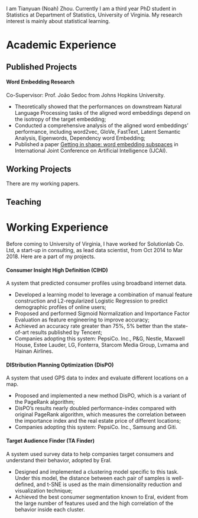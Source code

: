 


I am Tianyuan (Noah) Zhou. Currently I am a third year PhD student in Statistics at Department of Statistics, University of Virginia. My research interest is mainly about statistical learning. 

# Academic Experience

## Published Projects

#### Word Embedding Research                                                   
Co-Supervisor: Prof. João Sedoc from Johns Hopkins University.
*	Theoretically showed that the performances on downstream Natural Language Processing tasks of the aligned word embeddings depend on the isotropy of the target embedding;
*	Conducted a comprehensive analysis of the aligned word embeddings’ performance, including word2vec, GloVe, FastText, Latent Semantic Analysis, Eigenwords, Dependency word Embedding; 
*	Published a paper [Getting in shape: word embedding subspaces](https://jrodu.github.io/files/IJCAI_2019_Word_Embedding_Subspaces.pdf) in International Joint Conference on Artificial Intelligence (IJCAI). 

## Working Projects

There are my working papers.

## Teaching


# Working Experience
Before coming to University of Virginia, I have worked for Solutionlab Co. Ltd, a start-up in consulting, as lead data scientist, from Oct 2014 to Mar 2018. Here are a part of my projects. 

#### Consumer Insight High Definition (CIHD)
A system that predicted consumer profiles using broadband internet data. 
*	Developed a learning model to leverage a combination of manual feature construction and L2-regularized Logistic Regression to predict demographic profiles of online users;
* Proposed and performed Sigmoid Normalization and Importance Factor Evaluation as feature engineering to improve accuracy; 
*	Achieved an accuracy rate greater than 75%, 5% better than the state-of-art results published by Tencent; 
*	Companies adopting this system: PepsiCo. Inc., P&G, Nestle, Maxwell House, Estee Lauder, LG, Fonterra, Starcom Media Group, Lvmama and Hainan Airlines.

#### DIStribution Planning Optimization (DisPO)                                     
A system that used GPS data to index and evaluate different locations on a map.
*	Proposed and implemented a new method DisPO, which is a variant of the PageRank algorithm; 
*	DisPO’s results nearly doubled performance-index compared with original PageRank algorithm, which measures the correlation between the importance index and the real estate price of different locations; 
*	Companies adopting this system: PepsiCo. Inc., Samsung and Giti.

#### Target Audience Finder (TA Finder)                                            
A system used survey data to help companies target consumers and understand their behavior, adopted by Eral.
*	Designed and implemented a clustering model specific to this task. Under this model, the distance between each pair of samples is well-defined, and t-SNE is used as the main dimensionality reduction and visualization technique; 
*	Achieved the best consumer segmentation known to Eral, evident from the large number of features used and the high correlation of the behavior inside each cluster.







